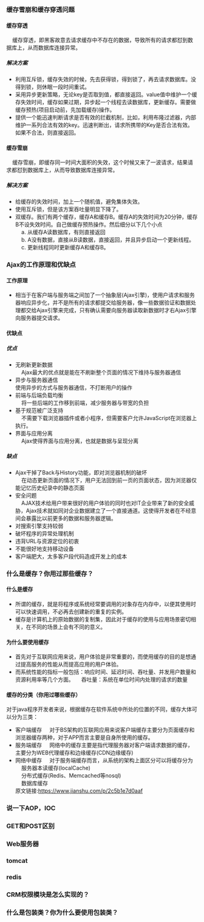 ### 缓存雪崩和缓存穿透问题
#### 缓存穿透  
&nbsp;&nbsp;&nbsp;&nbsp;缓存穿透，即黑客故意去请求缓存中不存在的数据，导致所有的请求都怼到数据库上，从而数据库连接异常。
##### 解决方案
- 利用互斥锁，缓存失效的时候，先去获得锁，得到锁了，再去请求数据库。没得到锁，则休眠一段时间重试。
- 采用异步更新策略，无论key是否取到值，都直接返回。value值中维护一个缓存失效时间，缓存如果过期，异步起一个线程去读数据库，更新缓存。需要做缓存预热(项目启动前，先加载缓存)操作。
- 提供一个能迅速判断请求是否有效的拦截机制，比如，利用布隆过滤器，内部维护一系列合法有效的key。迅速判断出，请求所携带的Key是否合法有效。如果不合法，则直接返回。
#### 缓存雪崩  
&nbsp;&nbsp;&nbsp;&nbsp;缓存雪崩，即缓存同一时间大面积的失效，这个时候又来了一波请求，结果请求都怼到数据库上，从而导致数据库连接异常。
##### 解决方案
- 给缓存的失效时间，加上一个随机值，避免集体失效。
- 使用互斥锁，但是该方案吞吐量明显下降了。
- 双缓存。我们有两个缓存，缓存A和缓存B。缓存A的失效时间为20分钟，缓存B不设失效时间。自己做缓存预热操作。然后细分以下几个小点  
&nbsp;&nbsp;&nbsp;&nbsp;a. 从缓存A读数据库，有则直接返回  
&nbsp;&nbsp;&nbsp;&nbsp;b. A没有数据，直接从B读数据，直接返回，并且异步启动一个更新线程。  
&nbsp;&nbsp;&nbsp;&nbsp;c. 更新线程同时更新缓存A和缓存B。  
### Ajax的工作原理和优缺点
#### 工作原理
- 相当于在客户端与服务端之间加了一个抽象层(Ajax引擎)，使用户请求和服务器响应异步化，并不是所有的请求都提交给服务器，像一些数据验证和数据处理都交给Ajax引擎来完成，只有确认需要向服务器读取新数据时才右Ajax引擎向服务器提交请求。
#### 优缺点
##### 优点  
- 无刷新更新数据  
&nbsp;&nbsp;&nbsp;&nbsp;Ajax最大的优点就是能在不刷新整个页面的情况下维持与服务器通信  
- 异步与服务器通信  
使用异步的方式与服务器通信，不打断用户的操作  
- 前端与后端负载均衡  
&nbsp;&nbsp;&nbsp;&nbsp;将一些后端的工作移到前端，减少服务器与带宽的负担  
- 基于规范被广泛支持  
&nbsp;&nbsp;&nbsp;&nbsp;不需要下载浏览器插件或者小程序，但需要客户允许JavaScript在浏览器上执行。  
- 界面与应用分离  
&nbsp;&nbsp;&nbsp;&nbsp;Ajax使得界面与应用分离，也就是数据与呈现分离  
##### 缺点
- Ajax干掉了Back与History功能，即对浏览器机制的破坏  
&nbsp;&nbsp;&nbsp;&nbsp;在动态更新页面的情况下，用户无法回到前一页的页面状态，因为浏览器仅能记忆历史纪录中的静态页面
- 安全问题  
&nbsp;&nbsp;&nbsp;&nbsp;AJAX技术给用户带来很好的用户体验的同时也对IT企业带来了新的安全威胁，Ajax技术就如同对企业数据建立了一个直接通道。这使得开发者在不经意间会暴露比以前更多的数据和服务器逻辑。
- 对搜索引擎支持较弱
- 破坏程序的异常处理机制
- 违背URL与资源定位的初衷
- 不能很好地支持移动设备
- 客户端肥大，太多客户段代码造成开发上的成本
### 什么是缓存？你用过那些缓存？
#### 什么是缓存
- 所谓的缓存，就是将程序或系统经常要调用的对象存在内存中，以便其使用时可以快速调用，不必再去创建新的重复的实例。
- 缓存是计算机上的原始数据的复制集，因此对于缓存的使用与应用场景密切相关，在不同的场景上会有不同的意义。
#### 为什么要使用缓存
- 首先对于互联网应用来说，用户体验是非常重要的，而使用缓存的目的是想通过提高服务的性能从而提高应用的用户体验。
- 而系统性能的指标一般包括：响应时间、延迟时间、吞吐量、并发用户数量和资源利用率等几个方面。
&nbsp;&nbsp;&nbsp;&nbsp;吞吐量：系统在单位时间内处理的请求的数量
#### 缓存的分类（你用过哪些缓存）
对于java程序开发者来说，根据缓存在软件系统中所处的位置的不同，缓存大体可以分为三类：
- 客户端缓存
&nbsp;&nbsp;&nbsp;&nbsp;对于BS架构的互联网应用来说客户端缓存主要分为页面缓存和浏览器缓存两种，对于APP而言主要是自身所使用的缓存。  
- 服务端缓存
&nbsp;&nbsp;&nbsp;&nbsp;网络中的缓存主要是指代理服务器对客户端请求数据的缓存，主要分为WEB代理缓存和边缘缓存(CDN边缘缓存)  
- 网络中缓存
&nbsp;&nbsp;&nbsp;&nbsp;对于服务端缓存而言，从系统的架构上面区分可以将缓存分为  
&nbsp;&nbsp;&nbsp;&nbsp;服务器本读缓存(localCache)  
&nbsp;&nbsp;&nbsp;&nbsp;分布式缓存(Redis、Memcached等nosql)  
&nbsp;&nbsp;&nbsp;&nbsp;数据库缓存  
原文链接:https://www.jianshu.com/p/2c5b1e7d0aaf
### 说一下AOP，IOC
### GET和POST区别
### Web服务器
### tomcat
### redis
### CRM权限模块是怎么实现的？
### 什么是包装类？你为什么要使用包装类？

